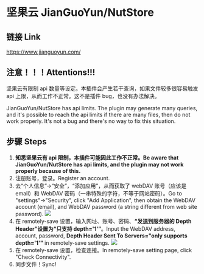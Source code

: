 # 坚果云 JianGuoYun/NutStore

## 链接 Link

<https://www.jianguoyun.com/>

## 注意！！！Attentions!!!

坚果云有限制 api 数量等设定。本插件会产生若干查询，如果文件较多很容易触发 api 上限，从而工作不正常。这不是插件 bug，也没有办法解决。

JianGuoYun/NutStore has api limits. The plugin may generate many queries, and it's possible to reach the api limits if there are many files, then do not work properly. It's not a bug and there's no way to fix this situation.

## 步骤 Steps

1. **知悉坚果云有 api 限制，本插件可能因此工作不正常。Be aware that JianGuoYun/NutStore has api limits, and the plugin may not work properly because of this.**
2. 注册账号，登录。Register an account.
3. 去“个人信息”->“安全”，“添加应用”，从而获取了 webDAV 账号（应该是 email）和 WebDAV 密码（一串特殊的字符，不等于网站密码）。Go to "settings"->"Security", click "Add Application", then obtain the WebDAV account (email), and WebDAV password (a string different from web site password).
   ![](./webdav_jianguoyun.cn.png)
4. 在 remotely-save 设置，输入网址、账号、密码、**“发送到服务器的 Depth Header”设置为“只支持 depth='1'”**。Input the WebDAV address, account, password, **Depth Header Sent To Servers="only supports depth='1'"** in remotely-save settings.
   ![](./webdav_jianguoyun_rs_settting.cn.png)
5. 在 remotely-save 设置，检查连接。In remotely-save setting page, click "Check Connectivity".
6. 同步文件！Sync!
